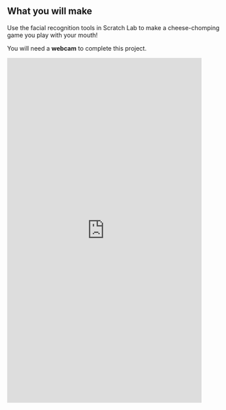 ## What you will make

Use the facial recognition tools in Scratch Lab to make a cheese-chomping game you play with your mouth! 

You will need a **webcam** to complete this project.


<html>
  <div style="position: relative; overflow: hidden; padding-top: 177.78%;">
      <iframe style="position: absolute; top: 0; left: 0; right: 0; width: 90%; height: 90%; border: none;" src="https://www.youtube.com/embed/W0_2HYa1XEA?rel=0&cc_load_policy=1" allowfullscreen allow="accelerometer; autoplay; clipboard-write; encrypted-media; gyroscope; picture-in-picture; web-share">
      </iframe>
  </div>
</html>
